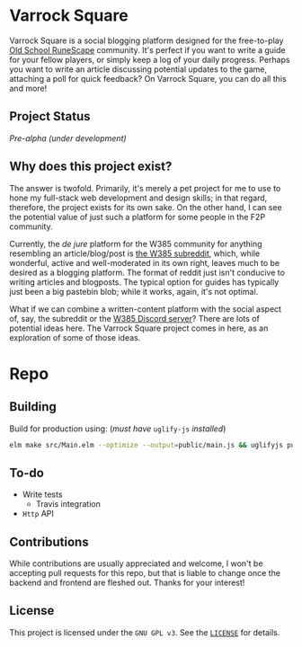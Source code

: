 # Varrock Square

Varrock Square is a social blogging platform designed for the free-to-play [Old School RuneScape](https://oldschool.runescape.com) community. It's perfect if you want to write a guide for your fellow players, or simply keep a log of your daily progress. Perhaps you want to write an article discussing potential updates to the game, attaching a poll for quick feedback? On Varrock Square, you can do all this and more!

## Project Status

*Pre-alpha (under development)*

## Why does this project exist?
The answer is twofold. Primarily, it's merely a pet project for me to use to hone my full-stack web development and design skills; in that regard, therefore, the project exists for its own sake. On the other hand, I can see the potential value of just such a platform for some people in the F2P community.

Currently, the *de jure* platform for the W385 community for anything resembling an article/blog/post is [the W385 subreddit](https://www.reddit.com/r/W385), which, while wonderful, active and well-moderated in its own right, leaves much to be desired as a blogging platform. The format of reddit just isn't conducive to writing articles and blogposts. The typical option for guides has typically just been a big pastebin blob; while it works, again, it's not optimal.

What if we can combine a written-content platform with the social aspect of, say, the subreddit or the [W385 Discord server](https://discord.gg/RA8bujG)? There are lots of potential ideas here. The Varrock Square project comes in here, as an exploration of some of those ideas.

# Repo

## Building

Build for production using: (*must have* `uglify-js` *installed*)

```bash
elm make src/Main.elm --optimize --output=public/main.js && uglifyjs public/main.js --compress 'pure_funcs="F2,F3,F4,F5,F6,F7,F8,F9,A2,A3,A4,A5,A6,A7,A8,A9",pure_getters,keep_fargs=false,unsafe_comps,unsafe' | uglifyjs --mangle --output=public/main.js
```

## To-do
- Write tests
	- Travis integration
- `Http` API

## Contributions

While contributions are usually appreciated and welcome, I won't be accepting pull requests for this repo, but that is liable to change once the backend and frontend are fleshed out. Thanks for your interest!

## License

This project is licensed under the `GNU GPL v3`. See the [`LICENSE`](https://github.com/zimmydev/varrocksquare/blob/master/LICENSE) for details.

